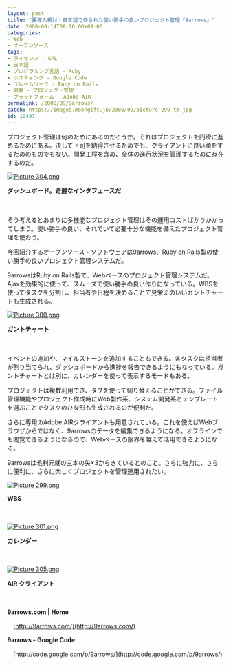 ```yaml
---
layout: post
title: "要導入検討！日本語で作られた使い勝手の良いプロジェクト管理「9arrows」"
date: 2008-09-14T09:00:00+09:00
categories:
- Web
- オープンソース
tags: 
- ライセンス - GPL
- 日本語
- プログラミング言語 - Ruby
- ホスティング - Google Code
- フレームワーク - Ruby on Rails
- 開発 - プロジェクト管理
- プラットフォーム - Adobe AIR
permalink: /2008/09/9arrows/
catch: https://images.moongift.jp/2008/09/picture-299-tm.jpg
id: 10497
---
```

プロジェクト管理は何のためにあるのだろうか。それはプロジェクトを円滑に進めるためにある。決して上司を納得させるためでも、クライアントに良い顔をするためのものでもない。開発工程を含め、全体の進行状況を管理するために存在するのだ。

  

[![Picture 304.png](https://images.moongift.jp/2008/09/picture-304-tm.jpg)](https://images.moongift.jp/2008/09/picture-304.jpg)  
  
**ダッシュボード。奇麗なインタフェースだ**

  

　

  

そう考えるとあまりに多機能なプロジェクト管理はその運用コストばかりかかってしまう。使い勝手の良い、それでいて必要十分な機能を備えたプロジェクト管理を使おう。

  

今回紹介するオープンソース・ソフトウェアは9arrows、Ruby on Rails製の使い勝手の良いプロジェクト管理システムだ。

  
  
<!--more-->  

9arrowsはRuby on Rails製で、Webベースのプロジェクト管理システムだ。Ajaxを効果的に使って、スムーズで使い勝手の良い作りになっている。WBSを使ってタスクを分割し、担当者や日程を決めることで見栄えのいいガントチャートも生成される。

  

[![Picture 300.png](https://images.moongift.jp/2008/09/picture-300-tm.jpg)](https://images.moongift.jp/2008/09/picture-300.jpg)  
  
**ガントチャート**

  

　

  

イベントの追加や、マイルストーンを追加することもできる。各タスクは担当者が割り当てられ、ダッシュボードから進捗を報告できるようにもなっている。ガントチャートとは別に、カレンダーを使って表示するモードもある。

  

プロジェクトは複数利用でき、タブを使って切り替えることができる。ファイル管理機能やプロジェクト作成時にWeb製作系、システム開発系とテンプレートを選ぶことでタスクのひな形も生成されるのが便利だ。

  

さらに専用のAdobe AIRクライアントも用意されている。これを使えばWebブラウザからではなく、9arrowsのデータを編集できるようになる。オフラインでも閲覧できるようになるので、Webベースの限界を越えて活用できるようになる。

  

9arrowsは毛利元就の三本の矢×3からきているとのこと。さらに強力に、さらに便利に、さらに楽しくプロジェクトを管理運用されたい。

  

[![Picture 299.png](https://images.moongift.jp/2008/09/picture-299-tm.jpg)](https://images.moongift.jp/2008/09/picture-299.jpg)  
  
**WBS**

  

　　

  

[![Picture 301.png](https://images.moongift.jp/2008/09/picture-301-tm.jpg)](https://images.moongift.jp/2008/09/picture-301.jpg)  
  
**カレンダー**

  

　

  

[![Picture 305.png](https://images.moongift.jp/2008/09/picture-305-tm.jpg)](https://images.moongift.jp/2008/09/picture-305.jpg)

  

**AIR クライアント**

  

　

  

**9arrows.com | Home**  
  
　[http://9arrows.com/](http://9arrows.com/)

  

**9arrows - Google Code**  
  
　[http://code.google.com/p/9arrows/](http://code.google.com/p/9arrows/)

  
